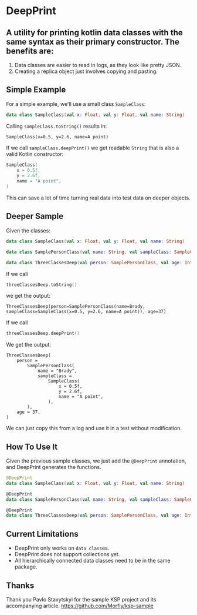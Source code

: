 # DeepPrint
## A utility for printing kotlin data classes with the same syntax as their primary constructor. The benefits are:

1. Data classes are easier to read in logs, as they look like pretty JSON.
2. Creating a replica object just involves copying and pasting.

## Simple Example
For a simple example, we'll use a small class `SampleClass`:
```kotlin
data class SampleClass(val x: Float, val y: Float, val name: String)
```
Calling `sampleClass.toString()` results in:

```text
SampleClass(x=0.5, y=2.6, name=A point)
``` 
If we call `sampleClass.deepPrint()` we get readable `String` that is also a valid Kotlin constructor:
```kotlin
SampleClass(
    x = 0.5f,
    y = 2.6f,
    name = "A point",
)
```

This can save a lot of time turning real data into test data on deeper objects.
## Deeper Sample
Given the classes:
```kotlin
data class SampleClass(val x: Float, val y: Float, val name: String)

data class SamplePersonClass(val name: String, val sampleClass: SampleClass)

data class ThreeClassesDeep(val person: SamplePersonClass, val age: Int)
```
If we call
```kotlin
threeClassesDeep.toString()
```
we get the output:
```text
ThreeClassesDeep(person=SamplePersonClass(name=Brady, sampleClass=SampleClass(x=0.5, y=2.6, name=A point)), age=37)
```

If we call 
```kotlin
threeClassesDeep.deepPrint()
```
We get the output:
```text
ThreeClassesDeep(
    person = 
        SamplePersonClass(
            name = "Brady",
            sampleClass = 
                SampleClass(
                    x = 0.5f,
                    y = 2.6f,
                    name = "A point",
                ),
        ),
    age = 37,
)
```

We can just copy this from a log and use it in a test without modification.

## How To Use It
Given the previous sample classes, we just add the `@DeepPrint` annotation,
and DeepPrint generates the functions.
```kotlin
@DeepPrint
data class SampleClass(val x: Float, val y: Float, val name: String)

@DeepPrint
data class SamplePersonClass(val name: String, val sampleClass: SampleClass)

@DeepPrint
data class ThreeClassesDeep(val person: SamplePersonClass, val age: Int)
```

## Current Limitations
- DeepPrint only works on `data class`es.
- DeepPrint does not support collections yet.
- All hierarchically connected data classes need to be in the same package.

## Thanks
Thank you Pavlo Stavytskyi for the sample KSP project and its accompanying article.
https://github.com/Morfly/ksp-sample